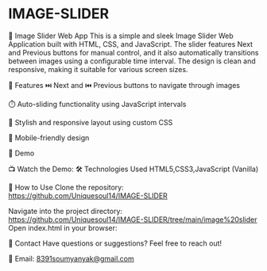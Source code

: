 # IMAGE-SLIDER
🌠 Image Slider Web App
This is a simple and sleek Image Slider Web Application built with HTML, CSS, and JavaScript. The slider features Next and Previous buttons for manual control, and it also automatically transitions between images using a configurable time interval. The design is clean and responsive, making it suitable for various screen sizes.

🚀 Features
⏭️ Next and ⏮️ Previous buttons to navigate through images

⏱️ Auto-sliding functionality using JavaScript intervals

🎨 Stylish and responsive layout using custom CSS

📱 Mobile-friendly design

🎥 Demo

📺 Watch the Demo: 
🛠️ Technologies Used
HTML5,CSS3,JavaScript (Vanilla)

📂 How to Use
Clone the repository:
https://github.com/Uniquesoul14/IMAGE-SLIDER

Navigate into the project directory:
https://github.com/Uniquesoul14/IMAGE-SLIDER/tree/main/image%20slider
Open index.html in your browser:

📧 Contact
Have questions or suggestions? Feel free to reach out!

📩 Email: 8391soumyanyak@gmail.com
